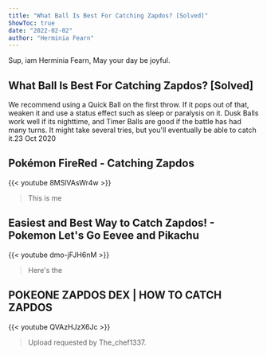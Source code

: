 ```yaml
---
title: "What Ball Is Best For Catching Zapdos? [Solved]"
ShowToc: true 
date: "2022-02-02"
author: "Herminia Fearn" 
---
```


Sup, iam Herminia Fearn, May your day be joyful.
## What Ball Is Best For Catching Zapdos? [Solved]
We recommend using a Quick Ball on the first throw. If it pops out of that, weaken it and use a status effect such as sleep or paralysis on it. Dusk Balls work well if its nighttime, and Timer Balls are good if the battle has had many turns. It might take several tries, but you'll eventually be able to catch it.23 Oct 2020

## Pokémon FireRed - Catching Zapdos
{{< youtube 8MSlVAsWr4w >}}
>This is me 

## Easiest and Best Way to Catch Zapdos! - Pokemon Let's Go Eevee and Pikachu
{{< youtube dmo-jFJH6nM >}}
>Here's the 

## POKEONE ZAPDOS DEX | HOW TO CATCH ZAPDOS
{{< youtube QVAzHJzX6Jc >}}
>Upload requested by The_chef1337.

